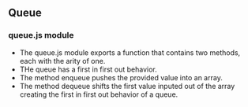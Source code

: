 ## Queue

### queue.js module

* The queue.js module exports a function that contains two methods, each with the arity of one.
* THe queue has a first in first out behavior.
* The method enqueue pushes the provided value into an array.
* The method dequeue shifts the first value inputed out of the array creating the first in first out behavior of a queue.
